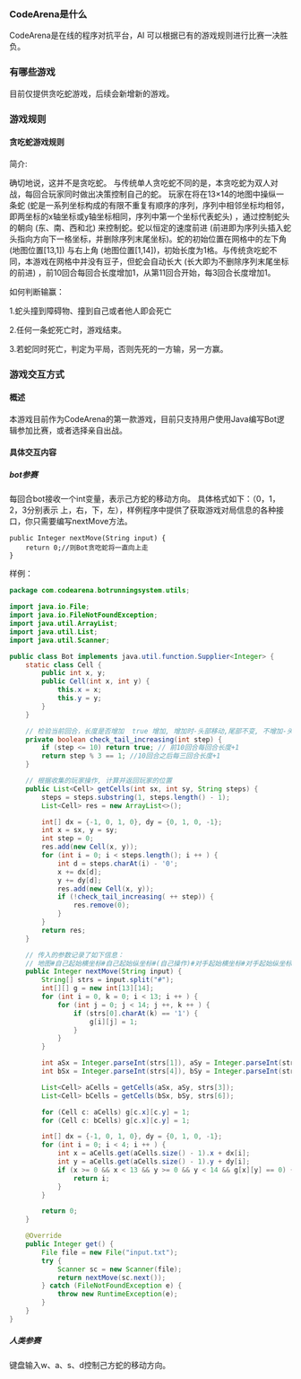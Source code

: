 ### CodeArena是什么
CodeArena是在线的程序对抗平台，AI 可以根据已有的游戏规则进行比赛一决胜负。
### 有哪些游戏
目前仅提供贪吃蛇游戏，后续会新增新的游戏。
### 游戏规则 
#### 贪吃蛇游戏规则
简介:

确切地说，这并不是贪吃蛇。 与传统单人贪吃蛇不同的是，本贪吃蛇为双人对战，每回合玩家同时做出决策控制自己的蛇。
玩家在将在13×14的地图中操纵一条蛇 (蛇是一系列坐标构成的有限不重复有顺序的序列，序列中相邻坐标均相邻，即两坐标的x轴坐标或y轴坐标相同，序列中第一个坐标代表蛇头) ，通过控制蛇头的朝向 (东、南、西和北) 来控制蛇。蛇以恒定的速度前进 (前进即为序列头插入蛇头指向方向下一格坐标，并删除序列末尾坐标)。蛇的初始位置在网格中的左下角 (地图位置[13,1]) 与右上角 (地图位置[1,14])，初始长度为1格。与传统贪吃蛇不同，本游戏在网格中并没有豆子，但蛇会自动长大 (长大即为不删除序列末尾坐标的前进) ，前10回合每回合长度增加1，从第11回合开始，每3回合长度增加1。

如何判断输赢：

1.蛇头撞到障碍物、撞到自己或者他人即会死亡

2.任何一条蛇死亡时，游戏结束。

3.若蛇同时死亡，判定为平局，否则先死的一方输，另一方赢。
### 游戏交互方式 
#### 概述 
本游戏目前作为CodeArena的第一款游戏，目前只支持用户使用Java编写Bot逻辑参加比赛，或者选择亲自出战。
#### 具体交互内容 
##### bot参赛 
每回合bot接收一个int变量，表示己方蛇的移动方向。
具体格式如下：（0，1，2，3分别表示 上，右，下，左），样例程序中提供了获取游戏对局信息的各种接口，你只需要编写nextMove方法。
```
public Integer nextMove(String input) {
    return 0;//则Bot贪吃蛇将一直向上走
}
```

样例：
```Java
package com.codearena.botrunningsystem.utils;

import java.io.File;
import java.io.FileNotFoundException;
import java.util.ArrayList;
import java.util.List;
import java.util.Scanner;

public class Bot implements java.util.function.Supplier<Integer> {
    static class Cell {
        public int x, y;
        public Cell(int x, int y) {
            this.x = x;
            this.y = y;
        }
    }

    // 检验当前回合，长度是否增加  true 增加, 增加时-头部移动,尾部不变, 不增加-头部移动,尾部删除
    private boolean check_tail_increasing(int step) {
        if (step <= 10) return true; // 前10回合每回合长度+1
        return step % 3 == 1; //10回合之后每三回合长度+1
    }

    // 根据收集的玩家操作, 计算并返回玩家的位置
    public List<Cell> getCells(int sx, int sy, String steps) {
        steps = steps.substring(1, steps.length() - 1);
        List<Cell> res = new ArrayList<>();

        int[] dx = {-1, 0, 1, 0}, dy = {0, 1, 0, -1};
        int x = sx, y = sy;
        int step = 0;
        res.add(new Cell(x, y));
        for (int i = 0; i < steps.length(); i ++ ) {
            int d = steps.charAt(i) - '0';
            x += dx[d];
            y += dy[d];
            res.add(new Cell(x, y));
            if (!check_tail_increasing( ++ step)) {
                res.remove(0);
            }
        }
        return res;
    }

    // 传入的参数记录了如下信息：
    // 地图#自己起始横坐标#自己起始纵坐标#(自己操作)#对手起始横坐标#对手起始纵坐标#(对手操作)
    public Integer nextMove(String input) {
        String[] strs = input.split("#");
        int[][] g = new int[13][14];
        for (int i = 0, k = 0; i < 13; i ++ ) {
            for (int j = 0; j < 14; j ++, k ++ ) {
                if (strs[0].charAt(k) == '1') {
                    g[i][j] = 1;
                }
            }
        }

        int aSx = Integer.parseInt(strs[1]), aSy = Integer.parseInt(strs[2]);
        int bSx = Integer.parseInt(strs[4]), bSy = Integer.parseInt(strs[5]);

        List<Cell> aCells = getCells(aSx, aSy, strs[3]);
        List<Cell> bCells = getCells(bSx, bSy, strs[6]);

        for (Cell c: aCells) g[c.x][c.y] = 1;
        for (Cell c: bCells) g[c.x][c.y] = 1;

        int[] dx = {-1, 0, 1, 0}, dy = {0, 1, 0, -1};
        for (int i = 0; i < 4; i ++ ) {
            int x = aCells.get(aCells.size() - 1).x + dx[i];
            int y = aCells.get(aCells.size() - 1).y + dy[i];
            if (x >= 0 && x < 13 && y >= 0 && y < 14 && g[x][y] == 0) {
                return i;
            }
        }

        return 0;
    }

    @Override
    public Integer get() {
        File file = new File("input.txt");
        try {
            Scanner sc = new Scanner(file);
            return nextMove(sc.next());
        } catch (FileNotFoundException e) {
            throw new RuntimeException(e);
        }
    }
}
```
##### 人类参赛 
键盘输入w、a、s、d控制己方蛇的移动方向。